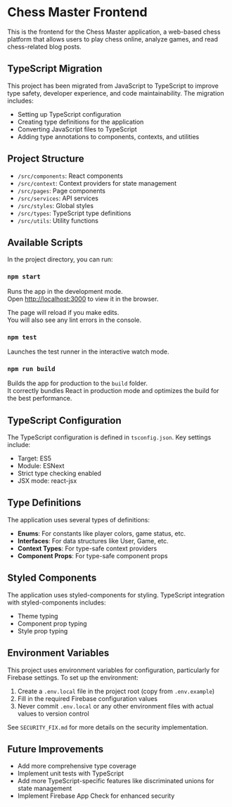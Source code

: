 # Chess Master Frontend

This is the frontend for the Chess Master application, a web-based chess platform that allows users to play chess online, analyze games, and read chess-related blog posts.

## TypeScript Migration

This project has been migrated from JavaScript to TypeScript to improve type safety, developer experience, and code maintainability. The migration includes:

- Setting up TypeScript configuration
- Creating type definitions for the application
- Converting JavaScript files to TypeScript
- Adding type annotations to components, contexts, and utilities

## Project Structure

- `/src/components`: React components
- `/src/context`: Context providers for state management
- `/src/pages`: Page components
- `/src/services`: API services
- `/src/styles`: Global styles
- `/src/types`: TypeScript type definitions
- `/src/utils`: Utility functions

## Available Scripts

In the project directory, you can run:

### `npm start`

Runs the app in the development mode.\
Open [http://localhost:3000](http://localhost:3000) to view it in the browser.

The page will reload if you make edits.\
You will also see any lint errors in the console.

### `npm test`

Launches the test runner in the interactive watch mode.

### `npm run build`

Builds the app for production to the `build` folder.\
It correctly bundles React in production mode and optimizes the build for the best performance.

## TypeScript Configuration

The TypeScript configuration is defined in `tsconfig.json`. Key settings include:

- Target: ES5
- Module: ESNext
- Strict type checking enabled
- JSX mode: react-jsx

## Type Definitions

The application uses several types of definitions:

- **Enums**: For constants like player colors, game status, etc.
- **Interfaces**: For data structures like User, Game, etc.
- **Context Types**: For type-safe context providers
- **Component Props**: For type-safe component props

## Styled Components

The application uses styled-components for styling. TypeScript integration with styled-components includes:

- Theme typing
- Component prop typing
- Style prop typing

## Environment Variables

This project uses environment variables for configuration, particularly for Firebase settings. To set up the environment:

1. Create a `.env.local` file in the project root (copy from `.env.example`)
2. Fill in the required Firebase configuration values
3. Never commit `.env.local` or any other environment files with actual values to version control

See `SECURITY_FIX.md` for more details on the security implementation.

## Future Improvements

- Add more comprehensive type coverage
- Implement unit tests with TypeScript
- Add more TypeScript-specific features like discriminated unions for state management
- Implement Firebase App Check for enhanced security
